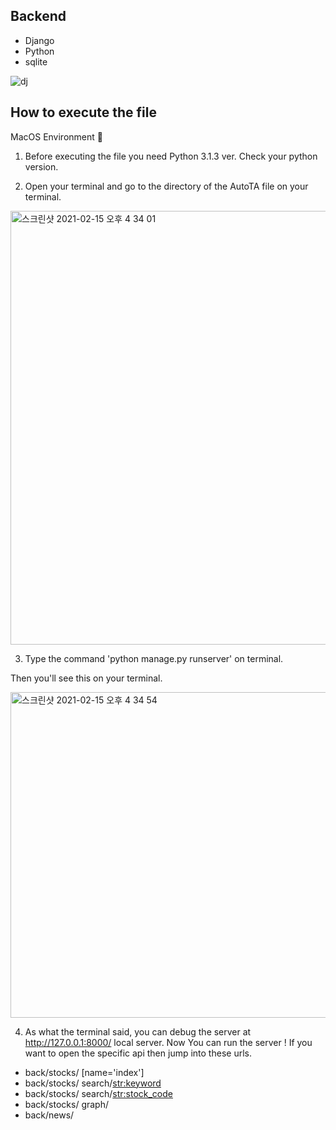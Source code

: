 ## Backend 

* Django
* Python
* sqlite


![dj](https://user-images.githubusercontent.com/41604678/107917985-3342b580-6fac-11eb-8364-c297b10d98e5.png)

## How to execute the file

MacOS Environment :apple:

1. Before executing the file you need Python 3.1.3 ver. Check your python version.

2. Open your terminal and go to the directory of the AutoTA file on your terminal.

<img width="694" alt="스크린샷 2021-02-15 오후 4 34 01" src="https://user-images.githubusercontent.com/41604678/107917862-eeb71a00-6fab-11eb-894f-17d78b0bb24c.png">

3. Type the command 'python manage.py runserver' on terminal.

Then you'll see this on your terminal. 

<img width="521" alt="스크린샷 2021-02-15 오후 4 34 54" src="https://user-images.githubusercontent.com/41604678/107917790-d8a95980-6fab-11eb-828b-2c363e035db4.png">


4. As what the terminal said, you can debug the server at http://127.0.0.1:8000/ local server.
   Now You can run the server ! If you want to open the specific api then jump into these urls.
   

* back/stocks/ [name='index']
* back/stocks/ search/<str:keyword>
* back/stocks/ search/<str:stock_code>
* back/stocks/ graph/
* back/news/
